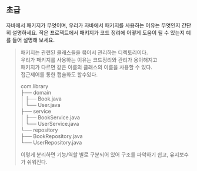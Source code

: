 ## 초급


자바에서 패키지가 무엇이며, 우리가 자바에서 패키지를 사용하는 이유는 무엇인지 간단히 설명하세요. 작은 프로젝트에서 패키지가 코드 정리에 어떻게 도움이 될 수 있는지 예를 들어 설명해 보세요.

> 패키지는 관련된 클래스들을 묶어서 관리하는 디렉토리이다.  
> 우리가 패키지를 사용하는 이유는 코드정리와 관리가 용이해지고  
> 패키지가 다르면 같은 이름의 클래스의 이름을 사용할 수 있다.  
> 접근제어를 통한 캡슐화도 할수있다. 
> 
> com.library  
> ├── domain  
> │   ├── Book.java  
> │   └── User.java  
> ├── service  
> │   ├── BookService.java  
> │   └── UserService.java  
> └── repository  
> ├── BookRepository.java  
> └── UserRepository.java  
> 
> 이렇게 분리하면 기능/역할 별로 구분되어 있어 구조를 파악하기 쉽고, 유지보수가 쉬워진다.
> 